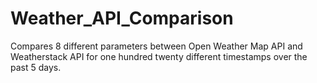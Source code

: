 # Weather_API_Comparison

Compares 8 different parameters between Open Weather Map API and Weatherstack API
for one hundred twenty different timestamps over the past 5 days.
